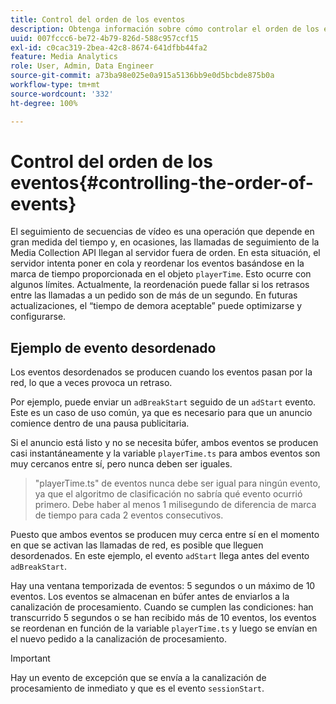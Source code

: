 ```yaml
---
title: Control del orden de los eventos
description: Obtenga información sobre cómo controlar el orden de los eventos y cómo, en algunos casos, se reordenan los eventos en función de la marca de tiempo proporcionada en el objeto playerTime.
uuid: 007fccc6-be72-4b79-826d-588c957ccf15
exl-id: c0cac319-2bea-42c8-8674-641dfbb44fa2
feature: Media Analytics
role: User, Admin, Data Engineer
source-git-commit: a73ba98e025e0a915a5136bb9e0d5bcbde875b0a
workflow-type: tm+mt
source-wordcount: '332'
ht-degree: 100%

---
```


# Control del orden de los eventos{#controlling-the-order-of-events}

El seguimiento de secuencias de vídeo es una operación que depende en gran medida del tiempo y, en ocasiones, las llamadas de seguimiento de la Media Collection API llegan al servidor fuera de orden. En esta situación, el servidor intenta poner en cola y reordenar los eventos basándose en la marca de tiempo proporcionada en el objeto `playerTime`.  Esto ocurre con algunos límites. Actualmente, la reordenación puede fallar si los retrasos entre las llamadas a un pedido son de más de un segundo. En futuras actualizaciones, el “tiempo de demora aceptable” puede optimizarse y configurarse.

## Ejemplo de evento desordenado

Los eventos desordenados se producen cuando los eventos pasan por la red, lo que a veces provoca un retraso.

Por ejemplo, puede enviar un `adBreakStart` seguido de un `adStart` evento. Este es un caso de uso común, ya que es necesario para que un anuncio comience dentro de una pausa publicitaria.

Si el anuncio está listo y no se necesita búfer, ambos eventos se producen casi instantáneamente y la variable `playerTime.ts` para ambos eventos son muy cercanos entre sí, pero nunca deben ser iguales.

> &quot;playerTime.ts&quot; de eventos nunca debe ser igual para ningún evento, ya que el algoritmo de clasificación no sabría qué evento ocurrió primero. Debe haber al menos 1 milisegundo de diferencia de marca de tiempo para cada 2 eventos consecutivos.

Puesto que ambos eventos se producen muy cerca entre sí en el momento en que se activan las llamadas de red, es posible que lleguen desordenados. En este ejemplo, el evento `adStart` llega antes del evento `adBreakStart`.


Hay una ventana temporizada de eventos: 5 segundos o un máximo de 10 eventos. Los eventos se almacenan en búfer antes de enviarlos a la canalización de procesamiento. Cuando se cumplen las condiciones: han transcurrido 5 segundos o se han recibido más de 10 eventos, los eventos se reordenan en función de la variable `playerTime.ts` y luego se envían en el nuevo pedido a la canalización de procesamiento.

>[!IMPORTANT]
>
>Hay un evento de excepción que se envía a la canalización de procesamiento de inmediato y que es el evento `sessionStart`.
